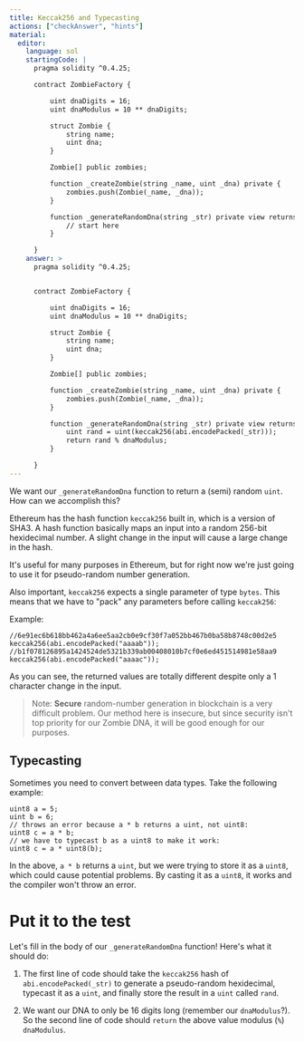 ```yaml
---
title: Keccak256 and Typecasting
actions: ["checkAnswer", "hints"]
material:
  editor:
    language: sol
    startingCode: |
      pragma solidity ^0.4.25;

      contract ZombieFactory {

          uint dnaDigits = 16;
          uint dnaModulus = 10 ** dnaDigits;

          struct Zombie {
              string name;
              uint dna;
          }

          Zombie[] public zombies;

          function _createZombie(string _name, uint _dna) private {
              zombies.push(Zombie(_name, _dna));
          }

          function _generateRandomDna(string _str) private view returns (uint) {
              // start here
          }

      }
    answer: >
      pragma solidity ^0.4.25;


      contract ZombieFactory {

          uint dnaDigits = 16;
          uint dnaModulus = 10 ** dnaDigits;

          struct Zombie {
              string name;
              uint dna;
          }

          Zombie[] public zombies;

          function _createZombie(string _name, uint _dna) private {
              zombies.push(Zombie(_name, _dna));
          }

          function _generateRandomDna(string _str) private view returns (uint) {
              uint rand = uint(keccak256(abi.encodePacked(_str)));
              return rand % dnaModulus;
          }

      }
---
```


We want our `_generateRandomDna` function to return a (semi) random `uint`. How
can we accomplish this?

Ethereum has the hash function `keccak256` built in, which is a version of SHA3.
A hash function basically maps an input into a random 256-bit hexidecimal
number. A slight change in the input will cause a large change in the hash.

It's useful for many purposes in Ethereum, but for right now we're just going to
use it for pseudo-random number generation.

Also important, `keccak256` expects a single parameter of type `bytes`. This
means that we have to "pack" any parameters before calling `keccak256`:

Example:

```
//6e91ec6b618bb462a4a6ee5aa2cb0e9cf30f7a052bb467b0ba58b8748c00d2e5
keccak256(abi.encodePacked("aaaab"));
//b1f078126895a1424524de5321b339ab00408010b7cf0e6ed451514981e58aa9
keccak256(abi.encodePacked("aaaac"));
```

As you can see, the returned values are totally different despite only a 1
character change in the input.

> Note: **Secure** random-number generation in blockchain is a very difficult
> problem. Our method here is insecure, but since security isn't top priority
> for our Zombie DNA, it will be good enough for our purposes.

## Typecasting

Sometimes you need to convert between data types. Take the following example:

```
uint8 a = 5;
uint b = 6;
// throws an error because a * b returns a uint, not uint8:
uint8 c = a * b;
// we have to typecast b as a uint8 to make it work:
uint8 c = a * uint8(b);
```

In the above, `a * b` returns a `uint`, but we were trying to store it as a
`uint8`, which could cause potential problems. By casting it as a `uint8`, it
works and the compiler won't throw an error.

# Put it to the test

Let's fill in the body of our `_generateRandomDna` function! Here's what it
should do:

1. The first line of code should take the `keccak256` hash of
   `abi.encodePacked(_str)` to generate a pseudo-random hexidecimal, typecast it
   as a `uint`, and finally store the result in a `uint` called `rand`.

2. We want our DNA to only be 16 digits long (remember our `dnaModulus`?). So
   the second line of code should `return` the above value modulus (`%`)
   `dnaModulus`.
